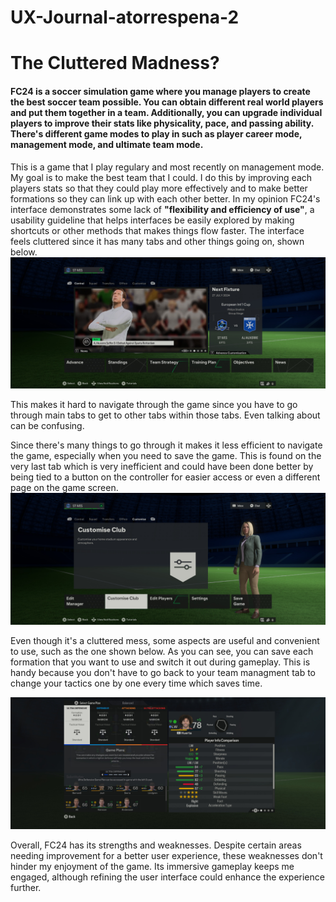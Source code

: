 # UX-Journal-atorrespena-2
# The Cluttered Madness?
#### FC24 is a soccer simulation game where you manage players to create the best soccer team possible. You can obtain different real world players and put them together in a team. Additionally, you can upgrade individual players to improve their stats like physicality, pace, and passing ability. There's different game modes to play in such as player career mode, management mode, and ultimate team mode. 
This is a game that I play regulary and most recently on management mode. My goal is to make the best team that I could. I do this by improving each players stats so that they could play more effectively and to make better formations so they can link up with each other better. 
In my opinion FC24's interface demonstrates some lack of **"flexibility and efficiency of use"**, a usability guideline that helps interfaces be easily explored by making shortcuts or other methods that makes things flow faster. The interface feels cluttered since it has many tabs and other things going on, shown below. 
![example](p1.jpg)

This makes it hard to navigate through the game since you have to go through main tabs to get to other tabs within those tabs. Even talking about can be confusing.  

Since there's many things to go through it makes it less efficient to navigate the game, especially when you need to save the game. This is found on the very last tab which is very inefficient and could have been done better by being tied to a button on the controller for easier access or even a different page on the game screen.
![example](p3.jpg)

Even though it's a cluttered mess, some aspects are useful and convenient to use, such as the one shown below. As you can see, you can save each formation that you want to use and switch it out during gameplay. This is handy because you don't have to go back to your team managment tab to change your tactics one by one every time which saves time.

![example](p4.jpg)

Overall, FC24 has its strengths and weaknesses. Despite certain areas needing improvement for a better user experience, these weaknesses don't hinder my enjoyment of the game. Its immersive gameplay keeps me engaged, although refining the user interface could enhance the experience further.
